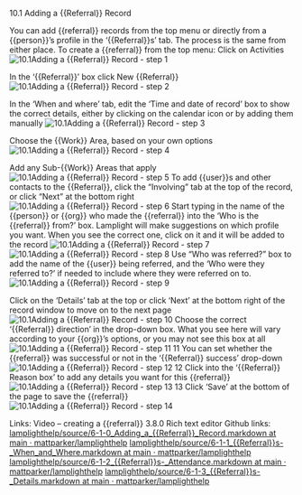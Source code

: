 10.1 Adding a {{Referral}} Record

You can add {{referral}} records from the top menu or directly from a {{person}}’s profile in the ‘{{Referral}}s’ tab. The process is the same from either place. To create a {{referral}} from the top menu:
Click on Activities
![10.1Adding a {{Referral}} Record - step 1](10.1Adding_a_Referral_Record_im_1.png)

In the ‘{{Referral}}’ box click New {{Referral}}
![10.1Adding a {{Referral}} Record - step 2](10.1Adding_a_Referral_Record_im_2.png)

In the ‘When and where’ tab, edit the ‘Time and date of record’ box to show the correct details, either by clicking on the calendar icon or by adding them manually
![10.1Adding a {{Referral}} Record - step 3](10.1Adding_a_Referral_Record_im_3.png)

Choose the {{Work}} Area, based on your own options
![10.1Adding a {{Referral}} Record - step 4](10.1Adding_a_Referral_Record_im_4.png)

Add any Sub-{{Work}} Areas that apply
![10.1Adding a {{Referral}} Record - step 5](10.1Adding_a_Referral_Record_im_5.png)
To add {{user}}s and other contacts to the {{Referral}}, click the “Involving” tab at the top of the record, or click “Next” at the bottom right
![10.1Adding a {{Referral}} Record - step 6](10.1Adding_a_Referral_Record_im_6.png)
Start typing in the name of the {{person}} or {{org}} who made the {{referral}} into the ‘Who is the {{referral}} from?’ box. Lamplight will make suggestions on which profile you want. When you see the correct one, click on it and it will be added to the record
![10.1Adding a {{Referral}} Record - step 7](10.1Adding_a_Referral_Record_im_7.png)
![10.1Adding a {{Referral}} Record - step 8](10.1Adding_a_Referral_Record_im_8.png)
Use “Who was referred?” box to add the name of the {{user}} being referred, and the ‘Who were they referred to?’ if needed to include where they were referred on to.
![10.1Adding a {{Referral}} Record - step 9](10.1Adding_a_Referral_Record_im_9.png)

Click on the ‘Details’ tab at the top or click ‘Next’ at the bottom right of the record window to move on to the next page
![10.1Adding a {{Referral}} Record - step 10](10.1Adding_a_Referral_Record_im_10.png)
Choose the correct ‘{{Referral}} direction’ in the drop-down box. What you see here will vary according to your {{org}}’s options, or you may not see this box at all![10.1Adding a {{Referral}} Record - step 11](10.1Adding_a_Referral_Record_im_11.png)
11 You can set whether the {{referral}} was successful or not in the ‘{{Referral}} success’ drop-down![10.1Adding a {{Referral}} Record - step 12](10.1Adding_a_Referral_Record_im_12.png)
12 Click into the ‘{{Referral}} Reason box’ to add any details you want for this {{referral}}
![10.1Adding a {{Referral}} Record - step 13](10.1Adding_a_Referral_Record_im_13.png)
13 Click ‘Save’ at the bottom of the page to save the {{referral}}
![10.1Adding a {{Referral}} Record - step 14](10.1Adding_a_Referral_Record_im_14.png)

Links: Video – creating a {{referral}}
3.8.0 Rich text editor
Github links:
[lamplighthelp](https://github.com/mattparker/lamplighthelp/blob/main/source/6-1-0_Adding_a_Referral_Record.markdown)[/source/6-1-0_Adding_a_{{Referral}}_Record.markdown at main · ](https://github.com/mattparker/lamplighthelp/blob/main/source/6-1-0_Adding_a_Referral_Record.markdown)[mattparker](https://github.com/mattparker/lamplighthelp/blob/main/source/6-1-0_Adding_a_Referral_Record.markdown)[/](https://github.com/mattparker/lamplighthelp/blob/main/source/6-1-0_Adding_a_Referral_Record.markdown)[lamplighthelp](https://github.com/mattparker/lamplighthelp/blob/main/source/6-1-0_Adding_a_Referral_Record.markdown)
[lamplighthelp](https://github.com/mattparker/lamplighthelp/blob/main/source/6-1-1_Referrals-_When_and_Where.markdown)[/source/6-1-1_{{Referral}}s-_When_and_Where.markdown at main · ](https://github.com/mattparker/lamplighthelp/blob/main/source/6-1-1_Referrals-_When_and_Where.markdown)[mattparker](https://github.com/mattparker/lamplighthelp/blob/main/source/6-1-1_Referrals-_When_and_Where.markdown)[/](https://github.com/mattparker/lamplighthelp/blob/main/source/6-1-1_Referrals-_When_and_Where.markdown)[lamplighthelp](https://github.com/mattparker/lamplighthelp/blob/main/source/6-1-1_Referrals-_When_and_Where.markdown)
[lamplighthelp](https://github.com/mattparker/lamplighthelp/blob/main/source/6-1-2_Referrals-_Attendance.markdown)[/source/6-1-2_{{Referral}}s-_Attendance.markdown at main · ](https://github.com/mattparker/lamplighthelp/blob/main/source/6-1-2_Referrals-_Attendance.markdown)[mattparker](https://github.com/mattparker/lamplighthelp/blob/main/source/6-1-2_Referrals-_Attendance.markdown)[/](https://github.com/mattparker/lamplighthelp/blob/main/source/6-1-2_Referrals-_Attendance.markdown)[lamplighthelp](https://github.com/mattparker/lamplighthelp/blob/main/source/6-1-2_Referrals-_Attendance.markdown)
[lamplighthelp](https://github.com/mattparker/lamplighthelp/blob/main/source/6-1-3_Referrals-_Details.markdown)[/source/6-1-3_{{Referral}}s-_Details.markdown at main · ](https://github.com/mattparker/lamplighthelp/blob/main/source/6-1-3_Referrals-_Details.markdown)[mattparker](https://github.com/mattparker/lamplighthelp/blob/main/source/6-1-3_Referrals-_Details.markdown)[/](https://github.com/mattparker/lamplighthelp/blob/main/source/6-1-3_Referrals-_Details.markdown)[lamplighthelp](https://github.com/mattparker/lamplighthelp/blob/main/source/6-1-3_Referrals-_Details.markdown)